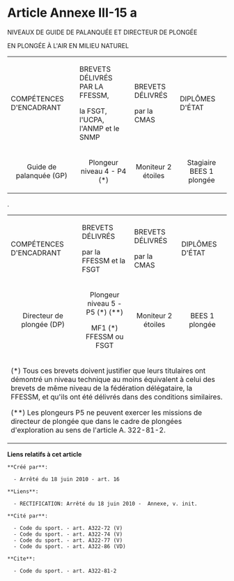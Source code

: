 # Article Annexe III-15 a

NIVEAUX DE GUIDE DE PALANQUÉE ET DIRECTEUR DE PLONGÉE

EN PLONGÉE À L'AIR EN MILIEU NATUREL

<table>
  <tbody>
    <tr>
      <td>

COMPÉTENCES D'ENCADRANT

</td>
      <td>

BREVETS DÉLIVRÉS PAR LA FFESSM,

la FSGT, l'UCPA, l'ANMP et le SNMP

</td>
      <td>

BREVETS DÉLIVRÉS

par la CMAS

</td>
      <td>

DIPLÔMES D'ÉTAT

</td>
    </tr>
    <tr>
      <td align="center">

Guide de palanquée (GP)

</td>
      <td align="center">

Plongeur niveau 4 - P4 (*)

</td>
      <td align="center">

Moniteur 2 étoiles

</td>
      <td align="center">

Stagiaire BEES 1 plongée

</td>
    </tr>
  </tbody>
</table>

.

<table>
  <tbody>
    <tr>
      <td>

COMPÉTENCES D'ENCADRANT

</td>
      <td>

BREVETS DÉLIVRÉS

par la FFESSM et la FSGT

</td>
      <td>

BREVETS DÉLIVRÉS

par la CMAS

</td>
      <td>

DIPLÔMES D'ÉTAT

</td>
    </tr>
    <tr>
      <td align="center">

Directeur de plongée (DP)

</td>
      <td align="center">

Plongeur niveau 5 - P5 (*) (**)

MF1 (*) FFESSM ou FSGT

</td>
      <td align="center">

Moniteur 2 étoiles

</td>
      <td align="center">

BEES 1 plongée 

</td>
    </tr>
    <tr>
      <td colspan="4">

(*) Tous ces brevets doivent justifier que leurs titulaires ont démontré un niveau technique au moins équivalent à celui des
brevets de même niveau de la fédération délégataire, la FFESSM, et qu'ils ont été délivrés dans des conditions similaires. 

(**) Les plongeurs P5 ne peuvent exercer les missions de directeur de plongée que dans le cadre de plongées d'exploration au
sens de l'article A. 322-81-2.

</td>
    </tr>
  </tbody>
</table>

**Liens relatifs à cet article**

	**Créé par**:

	  - Arrêté du 18 juin 2010 - art. 16

	**Liens**:

	  - RECTIFICATION: Arrêté du 18 juin 2010 -  Annexe, v. init.

	**Cité par**:

	  - Code du sport. - art. A322-72 (V)
	  - Code du sport. - art. A322-74 (V)
	  - Code du sport. - art. A322-77 (V)
	  - Code du sport. - art. A322-86 (VD)

	**Cite**:

	  - Code du sport. - art. A322-81-2
